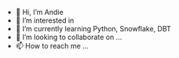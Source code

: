 - 👋 Hi, I’m Andie
- 👀 I’m interested in 
- 🌱 I’m currently learning Python, Snowflake, DBT
- 💞️ I’m looking to collaborate on ...
- 📫 How to reach me ...

<!---
andie-rxrevu/andie-rxrevu is a ✨ special ✨ repository because its `README.md` (this file) appears on your GitHub profile.
You can click the Preview link to take a look at your changes.
--->

